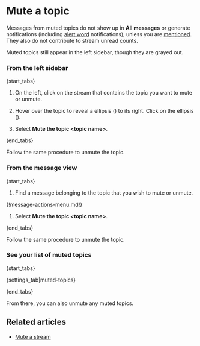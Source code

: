 # Mute a topic

Messages from muted topics do not show up in **All messages** or generate
notifications (including [alert word](/help/add-an-alert-word)
notifications), unless you are
[mentioned](/help/mention-a-user-or-group). They also do not contribute to
stream unread counts.

Muted topics still appear in the left sidebar, though they are grayed out.

### From the left sidebar

{start_tabs}

1. On the left, click on the stream that contains the topic you want to mute or unmute.

2. Hover over the topic to reveal a ellipsis
   (<i class="zulip-icon zulip-icon-ellipsis-v-solid"></i>) to its right.
   Click on the ellipsis (<i class="zulip-icon zulip-icon-ellipsis-v-solid"></i>).

4. Select **Mute the topic <topic name\>**.

{end_tabs}

Follow the same procedure to unmute the topic.

### From the message view

{start_tabs}

1. Find a message belonging to the topic that you wish to mute or unmute.

{!message-actions-menu.md!}

1. Select **Mute the topic <topic name\>**.

{end_tabs}

Follow the same procedure to unmute the topic.

### See your list of muted topics

{start_tabs}

{settings_tab|muted-topics}

{end_tabs}

From there, you can also unmute any muted topics.

## Related articles

* [Mute a stream](/help/mute-a-stream)
